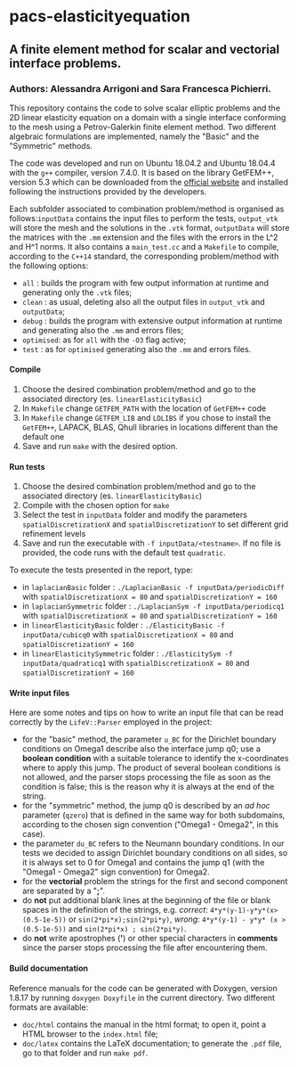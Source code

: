# pacs-elasticityequation
## A finite element method for scalar and vectorial interface problems.
### Authors: Alessandra Arrigoni and Sara Francesca Pichierri.

This repository contains the code to solve scalar elliptic problems and the 2D linear elasticity equation on a domain with a single interface conforming to the mesh using a Petrov-Galerkin finite element method. Two different algebraic formulations are implemented, namely the "Basic" and the "Symmetric" methods.

The code was developed and run on Ubuntu 18.04.2 and Ubuntu 18.04.4 with the `g++` compiler, version 7.4.0.
It is based on the library GetFEM++, version 5.3 which can be downloaded from the [official website](http://getfem.org/index.html "getFEM website") and installed following the instructions provided by the developers.

Each subfolder associated to combination problem/method is organised as follows:`inputData` contains the input files to perform the tests, `output_vtk` will store the mesh and the solutions in the `.vtk` format, `outputData` will store the matrices with the `.mm` extension and the files with the errors in the L^2 and H^1 norms. It also contains a `main_test.cc` and a `Makefile` to compile, according to the `C++14` standard, the corresponding problem/method with the following options:
* `all` : builds the program with few output information at runtime and generating only the `.vtk` files;
* `clean` : as usual, deleting also all the output files in `output_vtk` and `outputData`;
* `debug` : builds the program with extensive output information at runtime and generating also the `.mm` and errors files;
* `optimised`: as for `all` with the `-O3` flag active;
* `test` : as for `optimised` generating also the `.mm` and errors files.

#### Compile
1. Choose the desired combination problem/method and go to the associated directory (es. `linearElasticityBasic`)
2. In `Makefile` change `GETFEM_PATH` with the location of `GetFEM++` code
3. In `Makefile` change `GETFEM_LIB` and `LDLIBS` if you chose to install the `GetFEM++`, LAPACK, BLAS, Qhull libraries in locations different than the default one
4. Save and run `make` with the desired option.

#### Run tests
1. Choose the desired combination problem/method and go to the associated directory (es. `linearElasticityBasic`)
2. Compile with the chosen option for `make`
3. Select the test in `inputData` folder and modify the parameters `spatialDiscretizationX` and `spatialDiscretizationY` to set different grid refinement levels
4. Save and run the executable with `-f inputData/<testname>`. If no file is provided, the code runs with the default test `quadratic`.

To execute the tests presented in the report, type:
* in `laplacianBasic` folder : `./LaplacianBasic -f inputData/periodicDiff` with `spatialDiscretizationX = 80` and `spatialDiscretizationY = 160`
* in `laplacianSymmetric` folder : `./LaplacianSym -f inputData/periodicq1` with `spatialDiscretizationX = 80` and `spatialDiscretizationY = 160`
* in `linearElasticityBasic` folder : `./ElasticityBasic -f inputData/cubicq0` with `spatialDiscretizationX = 80` and `spatialDiscretizationY = 160`
* in `linearElasticitySymmetric` folder : `./ElasticitySym -f inputData/quadraticq1` with `spatialDiscretizationX = 80` and `spatialDiscretizationY = 160`

#### Write input files
Here are some notes and tips on how to write an input file that can be read correctly by the `LifeV::Parser` employed in the project:
* for the "basic" method, the parameter `u_BC` for the Dirichlet boundary conditions on Omega1 describe also the interface jump q0; use a **boolean condition** with a suitable tolerance to identify the x-coordinates where to apply this jump. The product of several boolean conditions is not allowed, and the parser stops processing the file as soon as the condition is false; this is the reason why it is always at the end of the string.
* for the "symmetric" method, the jump q0 is described by an *ad hoc* parameter (`qzero`) that is defined in the same way for both subdomains, according to the chosen sign convention ("Omega1 - Omega2", in this case).
* the parameter `du_BC` refers to the Neumann boundary conditions. In our tests we decided to assign Dirichlet boundary conditions on all sides, so it is always set to 0 for Omega1 and contains the jump q1 (with the "Omega1 - Omega2" sign convention) for Omega2.
* for the **vectorial** problem the strings for the first and second component are separated by a "**;**".
* do **not** put additional blank lines at the beginning of the file or blank spaces in the definition of the strings, e.g. *correct*: `4*y*(y-1)-y*y*(x>(0.5-1e-5))` or `sin(2*pi*x);sin(2*pi*y)`, *wrong*: `4*y*(y-1) - y*y* (x > (0.5-1e-5))` and `sin(2*pi*x) ; sin(2*pi*y)`.
* do **not** write apostrophes (**'**) or other special characters in **comments** since the parser stops processing the file after encountering them.

#### Build documentation
Reference manuals for the code can be generated with Doxygen, version 1.8.17 by running `doxygen Doxyfile` in the current directory. Two different formats are available:
* `doc/html` contains the manual in the html format; to open it, point a HTML browser to the `index.html` file;
* `doc/latex` contains the LaTeX documentation; to generate the `.pdf` file, go to that folder and run `make pdf`.
